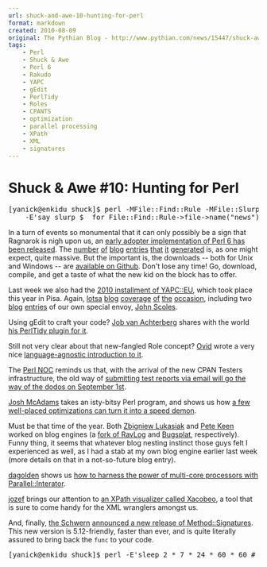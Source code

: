 ```yaml
---
url: shuck-and-awe-10-hunting-for-perl
format: markdown
created: 2010-08-09
original: The Pythian Blog - http://www.pythian.com/news/15447/shuck-awe-10-hunting-for-perl/
tags:
    - Perl
    - Shuck & Awe
    - Perl 6
    - Rakudo
    - YAPC
    - gEdit
    - PerlTidy
    - Roles
    - CPANTS
    - optimization
    - parallel processing
    - XPath
    - XML
    - signatures
---
```


# Shuck & Awe #10: Hunting for Perl

<pre code="bash">
[yanick@enkidu shuck]$ perl -MFile::Find::Rule -MFile::Slurp=slurp \
    -E'say slurp $_ for File::Find::Rule->file->name("news")->in(".")'
</pre>


In a turn of events so monumental that it can only possibly be a sign that
Ragnarok is nigh upon us, an [early adopter implementation of Perl 6 has
been released](http://rakudo.org/announce/rakudo-star/2010.07). The 
[number](http://howcaniexplainthis.blogspot.com/2010/07/rakudo-star-is-here.html) 
[of](http://use.perl.org/~pmichaud/journal/40469)
[blog](http://use.perl.org/~Phred/journal/40466)
[entries](http://use.perl.org/~schwern/journal/40472)
[that](http://reneeb-perlblog.blogspot.com/2010/07/rakudo-star-perl-6-auf-parrot.html)
[it](http://www.modernperlbooks.com/mt/2010/07/how-about-a-shetland-ponie.html)
[generated](http://blogs.perl.org/users/ovid/2010/08/rakudo-is.html)
is, as one might expect, quite massive.  But the important is, the downloads
-- both for Unix and Windows -- are [available on Github](http://github.com/rakudo/star/downloads).
Don't lose any time! Go, download, compile, and get a taste of what the new
kid on the block has to offer.

Last week we also had the [2010 installment of
YAPC::EU](http://conferences.yapceurope.org/ye2010/),
which took place this year in Pisa. Again, [lotsa](http://blog.urth.org/2010/08/random-notes-from-yapceu-2010.html) 
[blog](http://logiclab.org/wordpress/2010/08/07/yapceurope-2010-pisa-italy-day-three/)
[coverage](http://perlgeek.de/blog-en/perl-6/my-first-yapc.html)
[of](http://brunorc.wordpress.com/2010/08/08/yapceu-2010-in-pisa-short-summary/)
[the](http://use.perl.org/~andy.sh/journal/40486?from=rss) 
[occasion](http://feedproxy.google.com/~r/PlanetPerl/~3/jFTeJmjX6ts/first-day-of-yapceu.html), including two
[blog](http://www.pythian.com/news/15343/larrys-keynote-at-yapceu-2010/) 
[entries](http://www.pythian.com/news/15377/yapceu-2010-day-two/) of our own special envoy, 
[John Scoles](http://www.pythian.com/news/author/johns).

Using gEdit to craft your code? [Job van Achterberg](http://blogs.perl.org/users/job_van_achterberg/)
shares with the world [his PerlTidy plugin for it](http://blogs.perl.org/users/job_van_achterberg/2010/08/perltidy-for-gedit.html).

Still not very clear about that new-fangled Role concept?
[Ovid](http://blogs.perl.org/users/ovid) wrote a very nice [language-agnostic
introduction to it](http://publius-ovidius.livejournal.com/314737.html).

The [Perl NOC](http://log.perl.org) reminds us that, with the arrival of the 
new CPAN Testers infrastructure, the old way of [submitting test reports via
email will go the way of the dodos on September 1st](http://log.perl.org/2010/08/cpan-testers-email-submission-interface-going-away-september-1st.html).

[Josh McAdams](http://www.effectiveperlprogramming.com) takes an isty-bitsy
Perl program, and shows us how [a few well-placed optimizations can turn it
into a speed demon](http://www.effectiveperlprogramming.com/blog/474).


Must be that time of the year. Both [Zbigniew
Lukasiak](http://perlalchemy.blogspot.com) and
[Pete Keen](http://bugsplat.info) worked on blog engines
(a [fork of RavLog](http://perlalchemy.blogspot.com/2010/08/ravlog-perl-blog-engine.html) and
[Bugsplat](http://bugsplat.info/2010-08-06-blog-generator-updates.html),
respectively). Funny thing, it seems that whatever blog nesting instinct
those guys felt I experienced as well, as I had a stab at my
own blog engine earlier last week (more details on that in a
not-so-future blog entry).

[dagolden](http://www.dagolden.com) shows us [how
to harness the power of multi-core processors with
Parallel::Interator](http://www.dagolden.com/index.php/935/parallel-map-with-paralleliterator/).

[jozef](http://use.perl.org/~jozef) brings our attention 
to [an XPath visualizer called
Xacobeo](http://use.perl.org/~jozef/journal/40476), a 
tool that is sure to come handy  for the XML wranglers
amongst us.

And, finally, [the Schwern](http://use.perl.org/~schwern) [announced
a new release of
Method::Signatures](http://use.perl.org/~schwern/journal/40474). This new
version is 5.12-friendly, faster than ever, and is quite
literally assured to bring back the `func` to your code.

<pre code="bash">
[yanick@enkidu shuck]$ perl -E'sleep 2 * 7 * 24 * 60 * 60 # see y'all in 2 weeks!'
</pre>
